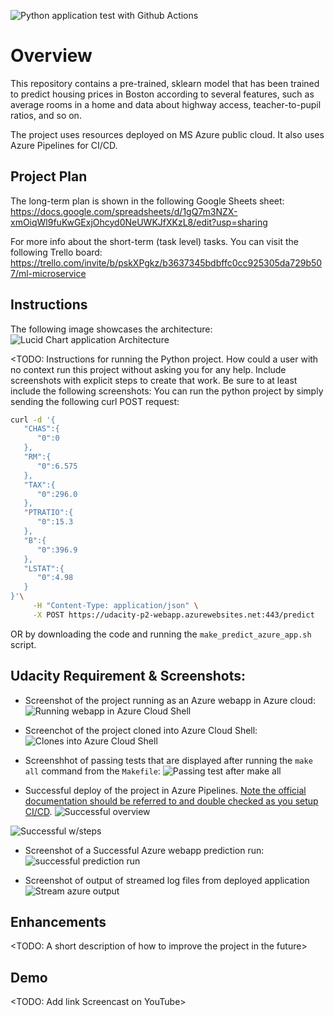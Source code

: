 ![Python application test with Github Actions](https://github.com/MohammedGhawanni/DEMA-Proejct-2-CICD/workflows/Python%20application%20test%20with%20Github%20Actions/badge.svg)
# Overview

This repository contains a pre-trained, sklearn model that has been trained to predict housing prices in Boston according to several features, such as average rooms in a home and data about highway access, teacher-to-pupil ratios, and so on. 

The project uses resources deployed on MS Azure public cloud. It also uses Azure Pipelines for CI/CD.


## Project Plan
The long-term plan is shown in the following Google Sheets sheet:
https://docs.google.com/spreadsheets/d/1gQ7m3NZX-xmOiqWl9fuKwGExjOhcyd0NeUWKJfXKzL8/edit?usp=sharing


For more info about the short-term (task level) tasks. You can visit the following Trello board:
https://trello.com/invite/b/pskXPgkz/b3637345bdbffc0cc925305da729b507/ml-microservice


## Instructions

The following image showcases the architecture:
![Lucid Chart application Architecture](https://i.ibb.co/dPdmb6G/Udacity-Project-2-Flask-API-Architecture.png)

<TODO:  Instructions for running the Python project.  How could a user with no context run this project without asking you for any help.  Include screenshots with explicit steps to create that work. Be sure to at least include the following screenshots:
You can run the python project by simply sending the following curl POST request:
```bash
curl -d '{
   "CHAS":{
      "0":0
   },
   "RM":{
      "0":6.575
   },
   "TAX":{
      "0":296.0
   },
   "PTRATIO":{
      "0":15.3
   },
   "B":{
      "0":396.9
   },
   "LSTAT":{
      "0":4.98
   }
}'\
     -H "Content-Type: application/json" \
     -X POST https://udacity-p2-webapp.azurewebsites.net:443/predict
```

OR by downloading the code and running the `make_predict_azure_app.sh` script.


## Udacity Requirement & Screenshots:

* Screenshot of the project running as an Azure webapp in Azure cloud:
![Running webapp in Azure Cloud Shell](https://i.ibb.co/gzWHvFB/Azure-webapp-running.png)

* Screenchot of the project cloned into Azure Cloud Shell:
![Clones into Azure Cloud Shell](https://i.ibb.co/Z1gFMpL/Azure-cloud-shell-repo-cloned.png)

* Screenshhot of passing tests that are displayed after running the `make all` command from the `Makefile`:
![Passing test after make all](https://i.ibb.co/5KGGHPw/Azure-cloud-shell-make-all-success.png)


* Successful deploy of the project in Azure Pipelines.  [Note the official documentation should be referred to and double checked as you setup CI/CD](https://docs.microsoft.com/en-us/azure/devops/pipelines/ecosystems/python-webapp?view=azure-devops).
![Successful overview](https://i.ibb.co/M6PnfQ9/Azure-Pipeline-build-success.png)


![Successful w/steps](https://i.ibb.co/QYVTM4f/Azure-Pipeline-detailed-steps.png)


* Screenshot of a Successful Azure webapp prediction run:
![successful prediction run](https://i.ibb.co/JCrHZXv/successful-prediction-on-Azure.png)

* Screenshot of output of streamed log files from deployed application
![Stream azure output](https://i.ibb.co/HKS6HVC/az-streamed-log.png)
> 

## Enhancements

<TODO: A short description of how to improve the project in the future>

## Demo 

<TODO: Add link Screencast on YouTube>


